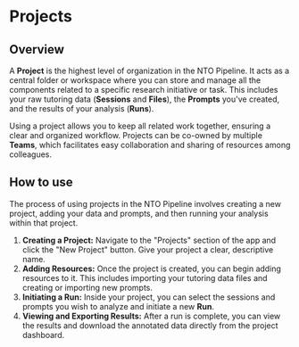 # Projects

## Overview

A **Project** is the highest level of organization in the NTO Pipeline. It acts as a central folder or workspace where you can store and manage all the components related to a specific research initiative or task. This includes your raw tutoring data (**Sessions** and **Files**), the **Prompts** you've created, and the results of your analysis (**Runs**).

Using a project allows you to keep all related work together, ensuring a clear and organized workflow. Projects can be co-owned by multiple **Teams**, which facilitates easy collaboration and sharing of resources among colleagues.

## How to use

The process of using projects in the NTO Pipeline involves creating a new project, adding your data and prompts, and then running your analysis within that project.

1.  **Creating a Project:** Navigate to the "Projects" section of the app and click the "New Project" button. Give your project a clear, descriptive name.
2.  **Adding Resources:** Once the project is created, you can begin adding resources to it. This includes importing your tutoring data files and creating or importing new prompts.
3.  **Initiating a Run:** Inside your project, you can select the sessions and prompts you wish to analyze and initiate a new **Run**.
4.  **Viewing and Exporting Results:** After a run is complete, you can view the results and download the annotated data directly from the project dashboard.
